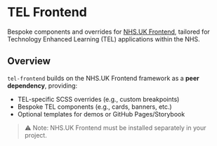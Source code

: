 # TEL Frontend

Bespoke components and overrides for [NHS.UK Frontend](https://github.com/nhsuk/nhsuk-frontend), tailored for Technology Enhanced Learning (TEL) applications within the NHS.

## Overview

`tel-frontend` builds on the NHS.UK Frontend framework as a **peer dependency**, providing:

- TEL-specific SCSS overrides (e.g., custom breakpoints)
- Bespoke TEL components (e.g., cards, banners, etc.)
- Optional templates for demos or GitHub Pages/Storybook

> ⚠️ Note: NHS.UK Frontend must be installed separately in your project.


